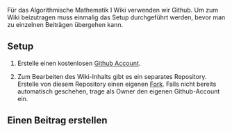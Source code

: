 Für das Algorithmische Mathematik I Wiki verwenden wir Github.
Um zum Wiki beizutragen muss einmalig das Setup durchgeführt werden, bevor man zu einzelnen Beiträgen übergehen kann.

## Setup

1. Erstelle einen kostenlosen [Github Account](https://github.com/signup).

2. Zum Bearbeiten des Wiki-Inhalts gibt es ein separates Repository.
   Erstelle von diesem Repository einen eigenen [Fork](https://github.com/hannesbrandt/wiki_test_raw/fork).
   Falls nicht bereits automatisch geschehen, trage als Owner den eigenen Github-Account ein.

## Einen Beitrag erstellen
 
